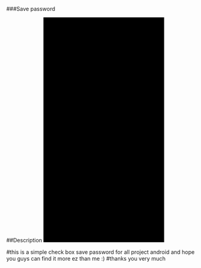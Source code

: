 ###Save password 

##Description 
![savepassword](/img/savepassword.gif)

#this is a simple check box save password for all project android and hope you guys can find it more ez than me :)
#thanks you very much
